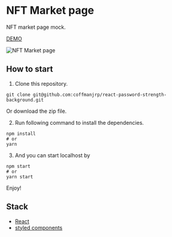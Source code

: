 # NFT Market page

NFT market page mock.

[DEMO](https://react-nft-market-page.vercel.app/)

![NFT Market page](https://res.cloudinary.com/coffmanjrp-dev/image/upload/v1643323397/coffmanjrp.io/nft_market_page_cb5bde59e3.png)

## How to start

1. Clone this repository.

```
git clone git@github.com:coffmanjrp/react-password-strength-background.git
```

Or download the zip file.

2. Run following command to install the dependencies.

```
npm install
# or
yarn
```

3. And you can start localhost by

```
npm start
# or
yarn start
```

Enjoy!

## Stack

- [React](https://reactjs.org/)
- [styled components](https://styled-components.com/)
